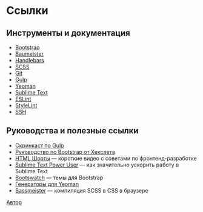 # Ссылки

## Инструменты и документация

* [Bootstrap](https://getbootstrap.com/docs/4.0/getting-started/introduction/)
* [Baumeister](https://github.com/micromata/Baumeister/blob/master/README.md)
* [Handlebars](http://handlebarsjs.com/)
* [SCSS](https://sass-scss.ru/documentation/)
* [Git](https://githowto.com/ru)
* [Gulp](https://gulpjs.com/)
* [Yeoman](http://yeoman.io/)
* [Sublime Text](https://www.sublimetext.com/)
* [ESLint](https://eslint.org/)
* [StyleLint](https://stylelint.io/)
* [SSH](https://hexletguides.github.io/ssh/)

## Руководства и полезные ссылки

* [Скринкаст по Gulp](https://learn.javascript.ru/screencast/gulp)
* [Руководство по Bootstrap от Хекслета](https://hexletguides.github.io/bootstrap/)
* [HTML Шорты](https://htmlacademy.ru/shorts) — короткие видео с советами по фронтенд-разработке
* [Sublime Text Power User](https://sublimetextbook.com/) — как значительно ускорить работу в Sublime Text
* [Bootswatch](https://bootswatch.com/) — темы для Bootstrap
* [Генераторы для Yeoman](http://yeoman.io/generators/)
* [Sassmeister](https://www.sassmeister.com/) — компиляция SCSS в CSS в браузере

[Автор](https://github.com/uyouthe)

